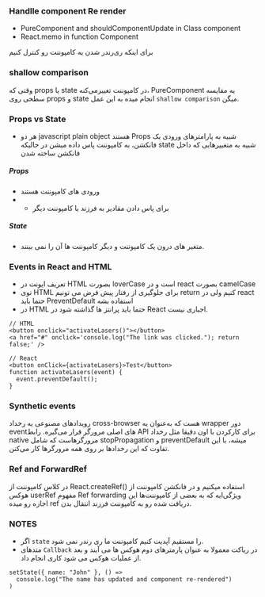 ### Handlle component Re render
- PureComponent and shouldComponentUpdate in Class component
- React.memo in function Component
  
برای اینکه ری‌رندر شدن یه کامپوننت رو کنترل کنیم
### shallow comparison
وقتی که props یا state در کامپوننت تغییر‌می‌کنه، PureComponent یه مقایسه سطحی روی props و state انجام میده به این عمل `shallow comparison`  میگن.

### Props vs State
- هر دو  javascript plain object  هستند Props شبیه به پارامترهای ورودی یک فانکشن، به کامپوننت پاس داده میشن در حالیکه state شبیه به متغییرهایی که داخل فانکشن ساخته شدن
##### Props
- ورودی های کامپوننت هستند
- - برای پاس دادن مقادیر به فرزند یا کامپوننت دیگر
##### State
- متغیر های درون یک کامپوننت و دیگر کامپوننت ها آن را نمی بینند.

### Events in React and HTML
- تعریف ایونت در HTML بصورت loverCase است و در react بصورت camelCase
- توی HTML برای جلوگیری از رفتار پیش فرض می تونیم return کنیم ولی در react حتما باید PreventDefault استفاده بشه
- در HTML حتما باید پرانتز ها گذاشته شود در React اجباری نیست.
```
// HTML
<button onclick="activateLasers()"></button>
<a href="#" onclick='console.log("The link was clicked."); return false;' />

// React
<button onClick={activateLasers}>Test</button>
function activateLasers(event) {
  event.preventDefault();
}
```
### Synthetic events
رویدادهای مصنوعی یه رخداد cross-browser هست که به‌عنوان یه wrapper دور eventهای اصلی مرورگر قرار می‌گیره. رابط API برای کارکردن با اون دقیقا مثل رخداد native مرورگرهاست که شامل stopPropagation و preventDefault میشه، با این تفاوت که این رخداد‌ها بر روی همه مرورگرها کار می‌کنن.

### Ref and ForwardRef
در کلاس کامپوننت از React.createRef() استفاده میکنیم و در فانکشن کامپوننت از هوکس userRef 
مفهوم Ref forwarding ویژگی‌ایه که به بعضی از کامپوننت‌ها این اجازه رو میده ref دریافت شده رو به کامپوننت فرزند انتقال بدن.

### NOTES
- اگر `state` را مستقیم آپدیت کنیم کامپوننت ما ری رندر نمی شود.
- متدهای `Callback` در ریاکت معمولا به عنوان پارمترهای دوم هوکس ها می آیند و بعد از عملیات هوکس می شود کاری انجام داد.
```
setState({ name: "John" }, () =>
  console.log("The name has updated and component re-rendered")
)
```

